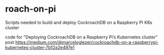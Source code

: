 # roach-on-pi
Scripts needed to build and deploy CockroachDB on a Raspberry PI K8s cluster 

code for "Deploying CockroachDB on a Raspberry Pi’s Kubernetes cluster" post
https://medium.com/@marceloglezer/cockroachdb-on-a-raspberrypi-kubernetes-cluster-7b12a2e497e1

